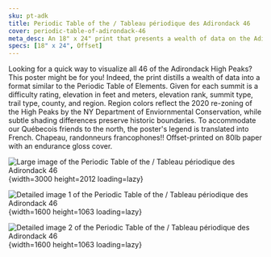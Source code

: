 ```yaml
---
sku: pt-adk
title: Periodic Table of the / Tableau périodique des Adirondack 46
cover: periodic-table-of-adirondack-46
meta_desc: An 18" x 24" print that presents a wealth of data on the Adirondack 46 High Peaks in a format similar to the Periodic Table of Elements.
specs: [18" x 24", Offset]
---
```


Looking for a quick way to visualize all 46 of the Adirondack High Peaks? This poster might be for you! Indeed, the print distills a wealth of data into a format similar to the Periodic Table of Elements. Given for each summit is a difficulty rating, elevation in feet and meters, elevation rank, summit type, trail type, county, and region. Region colors reflect the 2020 re-zoning of the High Peaks by the NY Department of Enviornmental Conservation, while subtle shading differences preserve historic boundaries. To accommodate our Québecois friends to the north, the poster's legend is translated into French. Chapeau, randonneurs francophones!! Offset-printed on 80lb paper with an endurance gloss cover.

![Large image of the Periodic Table of the / Tableau périodique des Adirondack 46](https://res.cloudinary.com/withbrio/f_auto/periodic-table-of-adirondack-46){width=3000 height=2012 loading=lazy}

![Detailed image 1 of the Periodic Table of the / Tableau périodique des Adirondack 46](https://res.cloudinary.com/withbrio/f_auto/periodic-table-of-adirondack-46-1){width=1600 height=1063 loading=lazy}

![Detailed image 2 of the Periodic Table of the / Tableau périodique des Adirondack 46](https://res.cloudinary.com/withbrio/f_auto/periodic-table-of-adirondack-46-2){width=1600 height=1063 loading=lazy}
